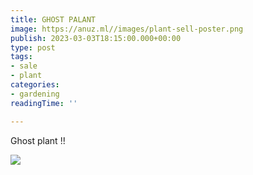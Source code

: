 ```yaml
---
title: GHOST PALANT
image: https://anuz.ml//images/plant-sell-poster.png
publish: 2023-03-03T18:15:00.000+00:00
type: post
tags:
- sale
- plant
categories:
- gardening
readingTime: ''

---
```

Ghost plant !!

![](/images/plant-sell-poster.png)
